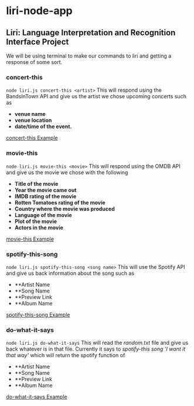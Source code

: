 # liri-node-app
## Liri: Language Interpretation and Recognition Interface Project

We will be using terminal to make our commands to liri and getting a response of some sort.

### concert-this
`node liri.js concert-this <artist>`
This will respond using the BandsInTown API and give us the artist we chose upcoming concerts such as 
*  **venue name**
*  **venue location**
*  **date/time of the event.**

[concert-this Example](https://www.youtube.com/watch?v=p-5iCVV-524)

###  movie-this
`node liri.js movie-this <movie>`
This will respond using the OMDB API and give us the movie we chose with the following
*  **Title of the movie**
*  **Year the movie came out**
*  **IMDB rating of the movie**
*  **Rotten Tomatoes rating of the movie**
*  **Country where the movie was produced**
*  **Language of the movie**
*  **Plot of the movie**
*  **Actors in the movie**

[movie-this Example](https://www.youtube.com/watch?v=Oqfj8xKaRkY)

### spotify-this-song
`node liri.js spotify-this-song <song name>` This will use the Spotify API and give us back information about the song such as
*  **Artist Name
*  **Song Name
*  **Preview Link
*  **Album Name

[spotify-this-song Example](#)

### do-what-it-says
`node liri.js do-what-it-says` This will read the *random.txt* file and give us back whatever is in that file. Currently it says to *spotify-this song 'I want it that way'* which will return the spotify function of

*  **Artist Name
*  **Song Name
*  **Preview Link
*  **Album Name

[do-what-it-says Example](#)





